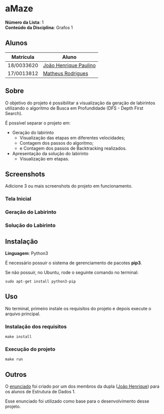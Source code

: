 # aMaze

**Número da Lista**: 1<br>
**Conteúdo da Disciplina**: Grafos 1<br>

## Alunos
| Matrícula | Aluno |
| -- | -- |
| 18/0033620 |  [João Henrique Paulino](https://github.com/JoaoHenrique12) |
| 17/0013812 |  [Matheus Rodrigues](https://github.com/rjoao) |

## Sobre 

O objetivo do projeto é possibilitar a visualização da geração de labirintos utilizando o algoritmo de Busca em Profundidade (DFS - Depth First Search).

É possível separar o projeto em:
 - Geração do labirinto
    - Visualização das etapas em diferentes velocidades;
    - Contagem dos passos do algoritmo;
    - e Contagem dos passos de Backtracking realizados.
 - Apresentação da solução do labirinto
    - Visualização em etapas.

## Screenshots
Adicione 3 ou mais screenshots do projeto em funcionamento.

### Tela Inicial

### Geração do Labirinto

### Solução do Labirinto

## Instalação 

**Linguagem**: Python3<br>

É necessário possuir o sistema de gerenciamento de pacotes **pip3**.

Se não possuir, no Ubuntu, rode o seguinte comando no terminal:

```
sudo apt-get install python3-pip
``` 

## Uso 

No terminal, primeiro instale os requisitos do projeto e depois execute o arquivo principal.

### Instalação dos requisitos

```
make install
```

### Execução do projeto

```
make run
```

## Outros 

O [enunciado](./base/enunciado.pdf) foi criado por um dos membros da dupla ([João Henrique](https://github.com/JoaoHenrique12)) para os alunos de Estrutura de Dados 1.

Esse enunciado foi utilizado como base para o desenvolvimento desse projeto.
